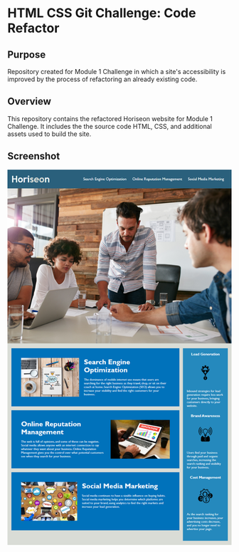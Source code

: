 # HTML CSS Git Challenge: Code Refactor
## Purpose
Repository created for Module 1 Challenge in which a site's accessibility is improved by the process of refactoring an already existing code. 
## Overview
This repository contains the refactored Horiseon website for Module 1 Challenge. It includes the the source code HTML, CSS, and additional assets used to build the site.
## Screenshot
![Screenshot of Horiseon site](/screenshot.png)

